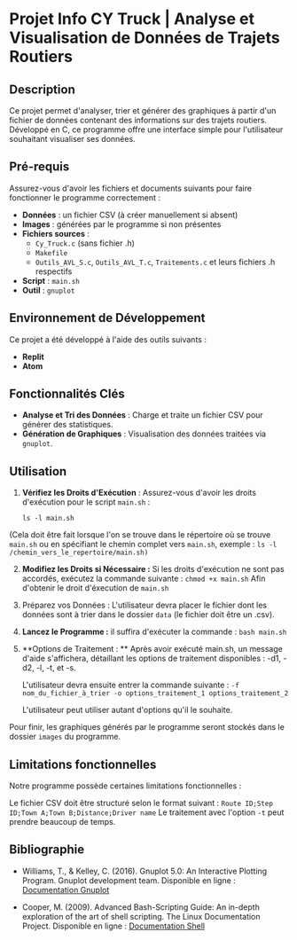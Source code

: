 # Projet Info CY Truck | Analyse et Visualisation de Données de Trajets Routiers

## Description
Ce projet permet d'analyser, trier et générer des graphiques à partir d'un fichier de données contenant des informations sur des trajets routiers. Développé en C, ce programme offre une interface simple pour l'utilisateur souhaitant visualiser ses données.

## Pré-requis
Assurez-vous d'avoir les fichiers et documents suivants pour faire fonctionner le programme correctement :
- **Données** : un fichier CSV (à créer manuellement si absent)
- **Images** : générées par le programme si non présentes
- **Fichiers sources** : 
  - `Cy_Truck.c` (sans fichier .h)
  - `Makefile`
  - `Outils_AVL_S.c`, `Outils_AVL_T.c`, `Traitements.c` et leurs fichiers .h respectifs
- **Script** : `main.sh`
- **Outil** : `gnuplot`

## Environnement de Développement
Ce projet a été développé à l'aide des outils suivants :
- **Replit**
- **Atom**

## Fonctionnalités Clés
- **Analyse et Tri des Données** : Charge et traite un fichier CSV pour générer des statistiques.
- **Génération de Graphiques** : Visualisation des données traitées via `gnuplot`.
  
## Utilisation
1. **Vérifiez les Droits d'Exécution** :
   Assurez-vous d'avoir les droits d'exécution pour le script `main.sh` :
   ```
   ls -l main.sh
   ```

(Cela doit être fait lorsque l'on se trouve dans le répertoire où se trouve `main.sh` ou en spécifiant le chemin complet vers `main.sh`, 
  exemple : 
  ```ls -l /chemin_vers_le_repertoire/main.sh)```

  2. **Modifiez les Droits si Nécessaire :**
     Si les droits d'exécution ne sont pas accordés, exécutez la commande suivante :
        ```chmod +x main.sh```
    Afin d'obtenir le droit d'éxecution de `main.sh`
  
  3. Préparez vos Données :
     L'utilisateur devra placer le fichier dont les données sont à trier dans le dossier `data` (le fichier doit être un .csv).

  4. **Lancez le Programme :**
      il suffira d'exécuter la commande :
      ```bash main.sh```

  5. **Options de Traitement : **
     Après avoir exécuté main.sh, un message d'aide s'affichera, détaillant les options de traitement disponibles : -d1, -d2, -l, -t, et -s.

      L'utilisateur devra ensuite entrer la commande suivante :
  ```-f nom_du_fichier_à_trier -o options_traitement_1 options_traitement_2```

      L'utilisateur peut utiliser autant d'options qu'il le souhaite.

Pour finir, les graphiques générés par le programme seront stockés dans le dossier `images` du programme.


## Limitations fonctionnelles
Notre programme possède certaines limitations fonctionnelles :

Le fichier CSV doit être structuré selon le format suivant : `Route ID;Step ID;Town A;Town B;Distance;Driver name`
Le traitement avec l'option `-t` peut prendre beaucoup de temps.

## Bibliographie

- Williams, T., & Kelley, C. (2016). Gnuplot 5.0: An Interactive Plotting Program. Gnuplot development team. Disponible en ligne : [Documentation Gnuplot](http://www.gnuplot.info/documentation.html)

- Cooper, M. (2009). Advanced Bash-Scripting Guide: An in-depth exploration of the art of shell scripting. The Linux Documentation Project. Disponible en ligne : [Documentation Shell](http://tldp.org/LDP/abs/html/)
